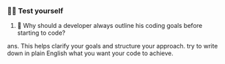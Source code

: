 ### 🧑‍💻 Test yourself

1. 📕 Why should a developer always outline his coding goals before starting to code?

ans. This helps clarify your goals and structure your approach. try to write down in plain English what you want your code to achieve.
